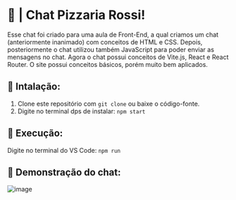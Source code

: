 # 🍕 | Chat Pizzaria Rossi!

Esse chat foi criado para uma aula de Front-End, a qual criamos um chat (anteriormente inanimado) com conceitos de HTML e CSS. Depois, posteriormente o chat utilizou também JavaScript para poder enviar as mensagens no chat. Agora o chat possui conceitos de Vite.js, React e React Router. O site possui conceitos básicos, porém muito bem aplicados.

## 🔧 Intalação:
1. Clone este repositório com `git clone` ou baixe o código-fonte.
2. Digite no terminal dps de instalar: `npm start`

## 🚀 Execução:
Digite no terminal do VS Code: `npm run`

## 🔭 Demonstração do chat:

![image](https://github.com/miguelfermo/Chat-Pizzaria-Fake/assets/138122016/2e1b2739-9184-452f-9ee8-6201aa680426)
